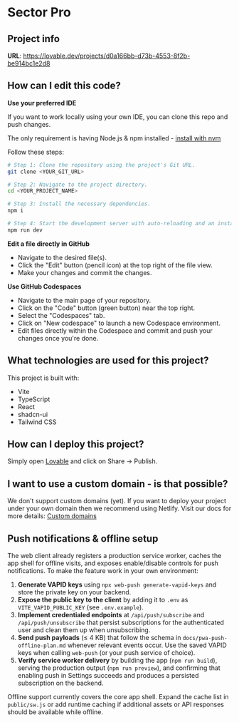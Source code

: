 # Sector Pro

## Project info

**URL**: https://lovable.dev/projects/d0a166bb-d73b-4553-8f2b-be914bc1e2d8

## How can I edit this code?

**Use your preferred IDE**

If you want to work locally using your own IDE, you can clone this repo and push changes.

The only requirement is having Node.js & npm installed - [install with nvm](https://github.com/nvm-sh/nvm#installing-and-updating)

Follow these steps:

```sh
# Step 1: Clone the repository using the project's Git URL.
git clone <YOUR_GIT_URL>

# Step 2: Navigate to the project directory.
cd <YOUR_PROJECT_NAME>

# Step 3: Install the necessary dependencies.
npm i

# Step 4: Start the development server with auto-reloading and an instant preview.
npm run dev
```

**Edit a file directly in GitHub**

- Navigate to the desired file(s).
- Click the "Edit" button (pencil icon) at the top right of the file view.
- Make your changes and commit the changes.

**Use GitHub Codespaces**

- Navigate to the main page of your repository.
- Click on the "Code" button (green button) near the top right.
- Select the "Codespaces" tab.
- Click on "New codespace" to launch a new Codespace environment.
- Edit files directly within the Codespace and commit and push your changes once you're done.

## What technologies are used for this project?

This project is built with:

- Vite
- TypeScript
- React
- shadcn-ui
- Tailwind CSS

## How can I deploy this project?

Simply open [Lovable](https://lovable.dev/projects/d0a166bb-d73b-4553-8f2b-be914bc1e2d8) and click on Share -> Publish.

## I want to use a custom domain - is that possible?

We don't support custom domains (yet). If you want to deploy your project under your own domain then we recommend using Netlify. Visit our docs for more details: [Custom domains](https://docs.lovable.dev/tips-tricks/custom-domain/)

## Push notifications & offline setup

The web client already registers a production service worker, caches the app shell for offline visits, and exposes enable/disable controls for push notifications. To make the feature work in your own environment:

1. **Generate VAPID keys** using `npx web-push generate-vapid-keys` and store the private key on your backend.
2. **Expose the public key to the client** by adding it to `.env` as `VITE_VAPID_PUBLIC_KEY` (see `.env.example`).
3. **Implement credentialed endpoints** at `/api/push/subscribe` and `/api/push/unsubscribe` that persist subscriptions for the authenticated user and clean them up when unsubscribing.
4. **Send push payloads** (≤ 4 KB) that follow the schema in `docs/pwa-push-offline-plan.md` whenever relevant events occur. Use the saved VAPID keys when calling `web-push` (or your push service of choice).
5. **Verify service worker delivery** by building the app (`npm run build`), serving the production output (`npm run preview`), and confirming that enabling push in Settings succeeds and produces a persisted subscription on the backend.

Offline support currently covers the core app shell. Expand the cache list in `public/sw.js` or add runtime caching if additional assets or API responses should be available while offline.
